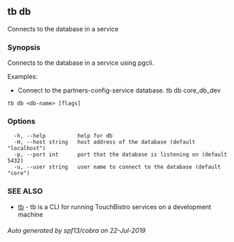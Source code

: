 ## tb db

Connects to the database in a service

### Synopsis

Connects to the database in a service using pgcli.

Examples:
- Connect to the partners-config-service database.
	tb db core_db_dev

```
tb db <db-name> [flags]
```

### Options

```
  -h, --help          help for db
  -H, --host string   host address of the database (default "localhost")
  -p, --port int      port that the database is listening on (default 5432)
  -u, --user string   user name to connect to the database (default "core")
```

### SEE ALSO

* [tb](tb.md)	 - tb is a CLI for running TouchBistro services on a development machine

###### Auto generated by spf13/cobra on 22-Jul-2019
